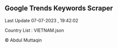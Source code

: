 

## Google Trends Keywords Scraper 
 
Last Update 07-07-2023 , 19:42:02

Country List :
VIETNAM.json



© Abdul Muttaqin 
